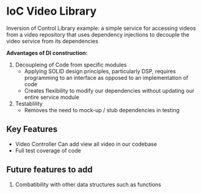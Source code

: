# IoC Video Library
Inversion of Control Library example: a simple service for accessing videos from a video repository that uses dependency injections to decouple the video service from its dependencies

**Advantages of DI construction:**
1. Decoupleing of Code from specific modules
    - Applying SOLID design principles, particularly DSP, requires programming to an interface as opposed to an implementation of code
    - Creates flexibility to modify our dependencies without updating our entire service module
2. Testablility
    - Removes the need to mock-up / stub dependencies in testing 

## Key Features
- Video Controller Can add view all video in our codebase
- Full test coverage of code

## Future features to add
1. Combatibility with other data structures such as functions